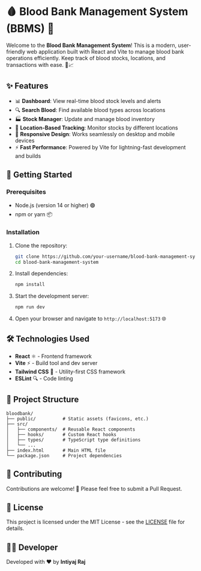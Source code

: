 # 🩸 Blood Bank Management System (BBMS) 🏥

Welcome to the **Blood Bank Management System**! This is a modern, user-friendly web application built with React and Vite to manage blood bank operations efficiently. Keep track of blood stocks, locations, and transactions with ease. 💉📈

## ✨ Features

- 📊 **Dashboard**: View real-time blood stock levels and alerts
- 🔍 **Search Blood**: Find available blood types across locations
- 🏭 **Stock Manager**: Update and manage blood inventory
- 📍 **Location-Based Tracking**: Monitor stocks by different locations
- 📱 **Responsive Design**: Works seamlessly on desktop and mobile devices
- ⚡ **Fast Performance**: Powered by Vite for lightning-fast development and builds

## 🚀 Getting Started

### Prerequisites
- Node.js (version 14 or higher) 🟢
- npm or yarn 📦

### Installation
1. Clone the repository:
   ```bash
   git clone https://github.com/your-username/blood-bank-management-system.git
   cd blood-bank-management-system
   ```

2. Install dependencies:
   ```bash
   npm install
   ```

3. Start the development server:
   ```bash
   npm run dev
   ```

4. Open your browser and navigate to `http://localhost:5173` 🌐

## 🛠️ Technologies Used

- **React** ⚛️ - Frontend framework
- **Vite** ⚡ - Build tool and dev server
- **Tailwind CSS** 🎨 - Utility-first CSS framework
- **ESLint** 🔍 - Code linting

## 📁 Project Structure

```
bloodbank/
├── public/          # Static assets (favicons, etc.)
├── src/
│   ├── components/  # Reusable React components
│   ├── hooks/       # Custom React hooks
│   ├── types/       # TypeScript type definitions
│   └── ...
├── index.html       # Main HTML file
└── package.json     # Project dependencies
```

## 🤝 Contributing

Contributions are welcome! 🎉 Please feel free to submit a Pull Request.

## 📄 License

This project is licensed under the MIT License - see the [LICENSE](LICENSE) file for details.

## 👨‍💻 Developer

Developed with ❤️ by **Intiyaj Raj**

